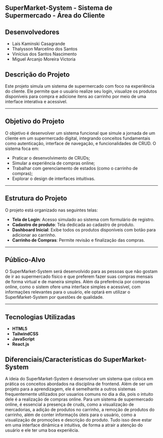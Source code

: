 ##  SuperMarket-System - Sistema de Supermercado - Área do Cliente

## Desenvolvedores
- Laís Kaminski Casagrande
- Thalysson Marcelino dos Santos
- Vinícius dos Santos Nascimento
- Miguel Arcanjo Moreira Victoria

##  Descrição do Projeto

Este projeto simula um sistema de supermercado com foco na experiência do cliente. Ele permite que o usuário realize seu login, visualize os produtos disponíveis para compra e adicione itens ao carrinho por meio de uma interface interativa e acessível.

---

##  Objetivo do Projeto

O objetivo é desenvolver um sistema funcional que simule a jornada de um cliente em um supermercado digital, integrando conceitos fundamentais como autenticação, interface de navegação, e funcionalidades de CRUD. O sistema foca em:

- Praticar o desenvolvimento de CRUDs;
- Simular a experiência de compras online;
- Trabalhar com gerenciamento de estados (como o carrinho de compras);
- Explorar o design de interfaces intuitivas.

---

##  Estrutura do Projeto

O projeto está organizado nas seguintes telas:

- **Tela de Login**: Acesso simulado ao sistema com formulário de registro.
- **Cadastro de produto**: Tela dedicada ao cadastro de produto.
- **Dashboard Inicial**: Exibe todos os produtos disponíveis com botão para adicionar ao carrinho.
- **Carrinho de Compras**: Permite revisão e finalização das compras.

---

##  Público-Alvo

O SuperMarket-System será desenvolvido para as pessoas que não gostam de ir ao supermercado físico e que preferem fazer suas compras mensais de forma virtual e de maneira simples. Além da preferência por compras online, como o sistem ofere uma interface simples e acessível, com informações relevantes para o usuário, ele optará em utilizar o SuperMarket-System por questões de qualidade.

---

##  Tecnologias Utilizadas

- **HTML5**
- **TailwindCSS** 
- **JavaScript**
- **React.js** 

##  Diferenciais/Características do SuperMarket-System

A ideia do SuperMarket-System é desenvolver um sistema que coloca em prática os conceitos abordados na disciplina de frontend. Além de ser um projeto para a aprendizagem, ele é semelhante a outros sistemas frequentemente utilizados por usuarios comuns no dia a dia, pois o intuito dele é a realização de compras online. Para um sistema de supermercado online, é essencial a presença de cruds, como a visualização de mercadorias, a adição de produtos no carrinho, a remoção de produtos do carrinho, além de conter informaçõs úteis para o usuário, como a visualização de promoções e descrição do produto. Tudo isso deve estar em uma interface dinâmica e intuitiva, de forma a atrair a atenção do usuário e ele ter uma boa experiêcia.



